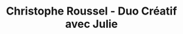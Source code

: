---
title: "Christophe Roussel - Duo Créatif avec Julie"
url: /paris/christophe-roussel-duo-creatif-avec-julie/
shop: Schokolade
---